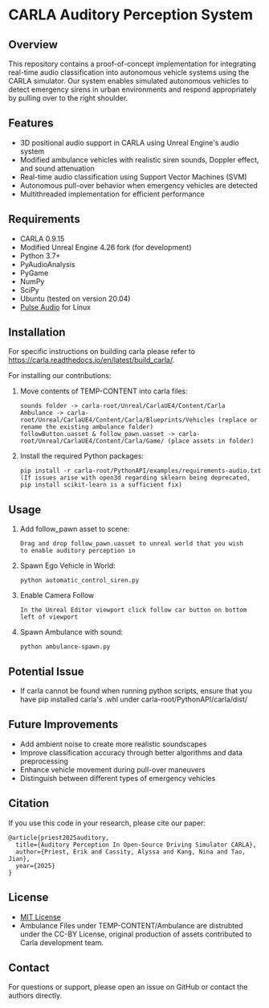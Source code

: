 # CARLA Auditory Perception System

## Overview

This repository contains a proof-of-concept implementation for integrating real-time audio classification into autonomous vehicle systems using the CARLA simulator. Our system enables simulated autonomous vehicles to detect emergency sirens in urban environments and respond appropriately by pulling over to the right shoulder.

## Features

- 3D positional audio support in CARLA using Unreal Engine's audio system
- Modified ambulance vehicles with realistic siren sounds, Doppler effect, and sound attenuation
- Real-time audio classification using Support Vector Machines (SVM)
- Autonomous pull-over behavior when emergency vehicles are detected
- Multithreaded implementation for efficient performance

## Requirements

- CARLA 0.9.15
- Modified Unreal Engine 4.26 fork (for development)
- Python 3.7+
- PyAudioAnalysis
- PyGame
- NumPy
- SciPy
- Ubuntu (tested on version 20.04)
- [Pulse Audio](https://www.freedesktop.org/wiki/Software/PulseAudio/) for Linux 

## Installation

For specific instructions on building carla please refer to https://carla.readthedocs.io/en/latest/build_carla/. 

For installing our contributions:

1. Move contents of TEMP-CONTENT into carla files:
   ```
   sounds folder -> carla-root/Unreal/CarlaUE4/Content/Carla 
   Ambulance -> carla-root/Unreal/CarlaUE4/Content/Carla/Blueprints/Vehicles (replace or rename the existing ambulance folder)
   followButton.uasset & follow_pawn.uasset -> carla-root/Unreal/CarlaUE4/Content/Carla/Game/ (place assets in folder)
   ```

2. Install the required Python packages:
   ```
   pip install -r carla-root/PythonAPI/examples/requirements-audio.txt
   (If issues arise with open3d regarding sklearn being deprecated, pip install scikit-learn is a sufficient fix)
   ```
   
## Usage

1. Add follow_pawn asset to scene:
   ```
   Drag and drop follow_pawn.uasset to unreal world that you wish
   to enable auditory perception in
   ```

2. Spawn Ego Vehicle in World:
   ```
   python automatic_control_siren.py
   ```
   
3. Enable Camera Follow
   ```
   In the Unreal Editor viewport click follow car button on bottom left of viewport
   ```

4. Spawn Ambulance with sound:
   ```
   python ambulance-spawn.py
   ```
## Potential Issue
- If carla cannot be found when running python scripts, ensure that you have pip installed carla's .whl under carla-root/PythonAPI/carla/dist/


## Future Improvements

- Add ambient noise to create more realistic soundscapes
- Improve classification accuracy through better algorithms and data preprocessing
- Enhance vehicle movement during pull-over maneuvers
- Distinguish between different types of emergency vehicles

## Citation

If you use this code in your research, please cite our paper:
```
@article{priest2025auditory,
  title={Auditory Perception In Open-Source Driving Simulator CARLA},
  author={Priest, Erik and Cassity, Alyssa and Kang, Nina and Tao, Jian},
  year={2025}
}
```

## License

- [MIT License](LICENSE)
- Ambulance Files under TEMP-CONTENT/Ambulance are distrubted under the CC-BY License, original production of assets contributed to Carla development team. 

## Contact

For questions or support, please open an issue on GitHub or contact the authors directly.
